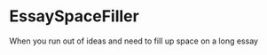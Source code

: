 EssaySpaceFiller
================

When you run out of ideas and need to fill up space on a long essay 